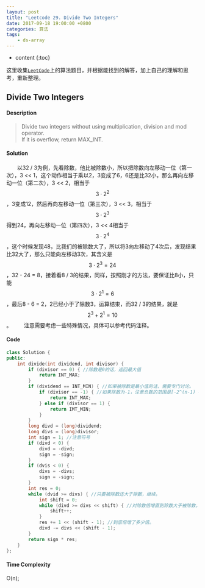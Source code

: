 ```yaml
---
layout: post
title: "Leetcode 29. Divide Two Integers"
date: 2017-09-18 19:00:00 +0800 
categories: 算法
tags: 
    - ds-array
---
```

* content
{:toc}

这里收集[`LeetCode`](https://leetcode.com)上的算法题目，并根据能找到的解答，加上自己的理解和思考，重新整理。

<!-- more -->

## Divide Two Integers

#### Description

> Divide two integers without using multiplication, division and mod operator.  
> If it is overflow, return MAX_INT. 

#### Solution

&emsp;&emsp;以32 / 3为例，先看除数，他比被除数小，所以把除数向左移动一位（第一次），3 << 1，这个动作相当于乘以2，3变成了6，6还是比32小，那么再向左移动一位（第二次），3 << 2，相当于$$3 \cdot 2^2$$，3变成12，然后再向左移动一位（第三次），3 << 3，相当于$$3 \cdot 2^3$$得到24，再向左移动一位（第四次），3 << 4相当于$$3 \cdot 2^4$$，这个时候发现48，比我们的被除数大了，所以将3向左移动了4次后，发现结果比32大了，那么只能向左移动3次，其含义是$$3 \cdot 2^3 = 24$$，32 - 24 = 8，接着看8 / 3的结果，同样，按照刚才的方法，要保证比8小，只能$$3 \cdot 2^1 = 6$$，最后8 - 6 = 2，2已经小于了除数3，运算结束，而32 / 3的结果，就是$$2^3 + 2^1 = 10$$。
&emsp;&emsp;注意需要考虑一些特殊情况，具体可以参考代码注释。

#### Code

```cpp
class Solution {
public:
    int divide(int dividend, int divisor) {
        if (divisor == 0) { //除数是0的话，返回最大值
            return INT_MAX;
        }
        if (dividend == INT_MIN) { //如果被除数是最小值的话，需要专门讨论。
            if (divisor == -1) { //如果除数为-1，注意负数的范围是[-2^(n-1) ~ 2^(n-1)-1]，所以负数的最小值如果直接去正，会溢出
                return INT_MAX;
            } else if (divisor == 1) {
                return IMT_MIN;
            }
        }
        long divd = (long)dividend;
        long divs = (long)divisor;
        int sign = 1; //注意符号
        if (divd < 0) {
            divd = -divd;
            sign = -sign;
        }
        if (dvis < 0) {
            divs = -divs;
            sign = -sign;
        }
        int res = 0;
        while (dvid >= divs) { //只要被除数还大于除数，继续。
            int shift = 0;
            while (divd >= divs << shift) { //对除数倍增直到除数大于被除数。
                shift++;
            }
            res += 1 << (shift - 1); //到底倍增了多少倍。
            divd -= divs << (shift - 1);
        }
        return sign * res;
    }
};
```


#### Time Complexity

O(n);